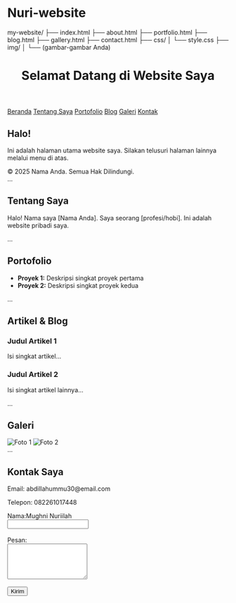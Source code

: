 # Nuri-website
my-website/
├── index.html
├── about.html
├── portfolio.html
├── blog.html
├── gallery.html
├── contact.html
├── css/
│   └── style.css
├── img/
│   └── (gambar-gambar Anda)
<!DOCTYPE html>
<html lang="id">
<head>
    <meta charset="UTF-8">
    <meta name="viewport" content="width=device-width, initial-scale=1.0">
    <title>Beranda - Website Saya</title>
    <link rel="stylesheet" href="css/style.css">
</head>
<body>
    <header>
        <h1>Selamat Datang di Website Saya</h1>
    </header>
    <nav>
        <a href="index.html">Beranda</a>
        <a href="about.html">Tentang Saya</a>
        <a href="portfolio.html">Portofolio</a>
        <a href="blog.html">Blog</a>
        <a href="gallery.html">Galeri</a>
        <a href="contact.html">Kontak</a>
    </nav>
    <main>
        <h2>Halo!</h2>
        <p>Ini adalah halaman utama website saya. Silakan telusuri halaman lainnya melalui menu di atas.</p>
    </main>
    <footer>
        &copy; 2025 Nama Anda. Semua Hak Dilindungi.
    </footer>
</body>
</html>
<title>Tentang Saya - Website Saya</title>
...
<main>
    <h2>Tentang Saya</h2>
    <p>Halo! Nama saya [Nama Anda]. Saya seorang [profesi/hobi]. Ini adalah website pribadi saya.</p>
</main>
<title>Portofolio - Website Saya</title>
...
<main>
    <h2>Portofolio</h2>
    <ul>
        <li><strong>Proyek 1:</strong> Deskripsi singkat proyek pertama</li>
        <li><strong>Proyek 2:</strong> Deskripsi singkat proyek kedua</li>
    </ul>
</main>
<title>Blog - Website Saya</title>
...
<main>
    <h2>Artikel & Blog</h2>
    <article>
        <h3>Judul Artikel 1</h3>
        <p>Isi singkat artikel...</p>
    </article>
    <article>
        <h3>Judul Artikel 2</h3>
        <p>Isi singkat artikel lainnya...</p>
    </article>
</main>
<title>Galeri - Website Saya</title>
...
<main>
    <h2>Galeri</h2>
    <img src="img/foto1.jpg" alt="Foto 1" style="max-width: 100%; height: auto;">
    <img src="img/foto2.jpg" alt="Foto 2" style="max-width: 100%; height: auto;">
</main>
<title>Kontak - Website Saya</title>
...
<main>
    <h2>Kontak Saya</h2>
    <p>Email: abdillahummu30@email.com</p>
    <p>Telepon: 082261017448</p>
    <form action="#" method="post">
        <label>Nama:Mughni Nuriilah </label><br>
        <input type="text" name="nama"><br><br>
        <label>Pesan:</label><br>
        <textarea name="pesan" rows="5"></textarea><br><br>
        <input type="submit" value="Kirim">
    </form>
</main>

